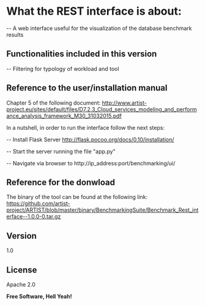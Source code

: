 What the REST interface is about:
==================


-- A web interface useful for the visualization of the database benchmark results
 	

Functionalities included in this version
----

-- Filtering for typology of workload and tool


Reference to the user/installation manual
----
Chapter 5 of the following document: http://www.artist-project.eu/sites/default/files/D7.2.3_Cloud_services_modeling_and_performance_analysis_framework_M30_31032015.pdf

In a nutshell, in order to run the interface follow the next steps:

-- Install Flask Server
http://flask.pocoo.org/docs/0.10/installation/

-- Start the server running the file "app.py"

-- Navigate via browser to http://ip_address:port/benchmarking/ui/ 


Reference for the donwload
----
The binary of the tool can be found at the following link:
https://github.com/artist-project/ARTIST/blob/master/binary/BenchmarkingSuite/Benchmark_Rest_interface--1.0.0-0.tar.gz

Version
----

1.0

License
----

Apache 2.0


**Free Software, Hell Yeah!**





